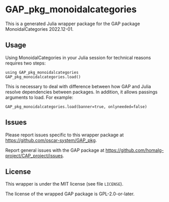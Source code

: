 # GAP_pkg_monoidalcategories

This is a generated Julia wrapper package for the GAP package MonoidalCategories 2022.12-01.

## Usage

Using MonoidalCategories in your Julia session for technical reasons requires two steps:

    using GAP_pkg_monoidalcategories
    GAP_pkg_monoidalcategories.load()

This is necessary to deal with difference between how GAP and Julia
resolve dependencies between packages. In addition, it allows passings
arguments to load. For example:

    GAP_pkg_monoidalcategories.load(banner=true, onlyneeded=false)

## Issues

Please report issues specific to this wrapper package at <https://github.com/oscar-system/GAP_pkg>.

Report general issues with the GAP package at <https://github.com/homalg-project/CAP_project/issues>.

## License

This wrapper is under the MIT license (see file `LICENSE`).

The license of the wrapped GAP package is GPL-2.0-or-later.
